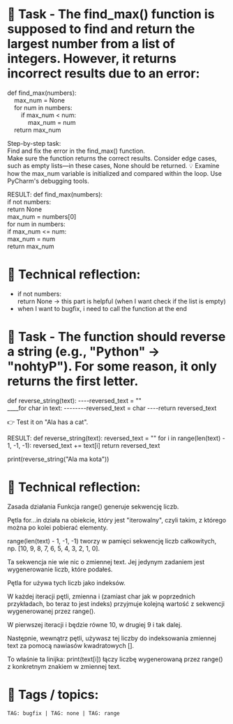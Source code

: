 # 📝 Task - The find_max() function is supposed to find and return the largest number from a list of integers. However, it returns incorrect results due to an error:

def find_max(numbers):  
    max_num = None  
    for num in numbers:  
        if max_num < num:  
            max_num = num  
    return max_num  

Step-by-step task:  
Find and fix the error in the find_max() function.  
Make sure the function returns the correct results. Consider edge cases, such as empty lists—in these cases, None should be returned.
💡 Examine how the max_num variable is initialized and compared within the loop. Use PyCharm's debugging tools.

RESULT:
def find_max(numbers):  
    if not numbers:  
        return None  
    max_num = numbers[0]  
    for num in numbers:  
        if max_num <= num:  
            max_num = num              
    return max_num
      
# 💭 Technical reflection:
- if not numbers:  
        return None  -> this part is helpful (when I want check if the list is empty)
- when I want to bugfix, i need to call the function at the end

# 📝 Task - The function should reverse a string (e.g., "Python" → "nohtyP"). For some reason, it only returns the first letter.

def reverse_string(text):
----reversed_text = ""  
____for char in text:
--------reversed_text = char
----return reversed_text

👉 Test it on "Ala has a cat".


RESULT:
def reverse_string(text):
    reversed_text = ""
    for i in range(len(text) - 1, -1, -1):
        reversed_text += text[i]
    return reversed_text

print(reverse_string("Ala ma kota"))

# 💭 Technical reflection: 
Zasada działania
Funkcja range() generuje sekwencję liczb.

Pętla for...in działa na obiekcie, który jest "iterowalny", czyli takim, z którego można po kolei pobierać elementy.

range(len(text) - 1, -1, -1) tworzy w pamięci sekwencję liczb całkowitych, np. [10, 9, 8, 7, 6, 5, 4, 3, 2, 1, 0].

Ta sekwencja nie wie nic o zmiennej text. Jej jedynym zadaniem jest wygenerowanie liczb, które podałeś.

Pętla for używa tych liczb jako indeksów.

W każdej iteracji pętli, zmienna i (zamiast char jak w poprzednich przykładach, bo teraz to jest indeks) przyjmuje kolejną wartość z sekwencji wygenerowanej przez range().

W pierwszej iteracji i będzie równe 10, w drugiej 9 i tak dalej.

Następnie, wewnątrz pętli, używasz tej liczby do indeksowania zmiennej text za pomocą nawiasów kwadratowych [].

To właśnie ta linijka: print(text[i]) łączy liczbę wygenerowaną przez range() z konkretnym znakiem w zmiennej text.

# 🔖 Tags / topics:
`TAG: bugfix | TAG: none | TAG: range`  
